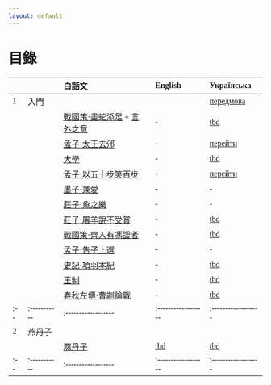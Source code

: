 ```yaml
---
layout: default
---
```

<head>
  <!-- ... -->
  <link rel="stylesheet" type="text/css" href="https://fonts.googleapis.com/earlyaccess/cwtexkai.css">
  <style>
    body {
     font-family: "cwTeXKai", serif;
    }
    p.big {
      line-height: 3;
      font-size: x-large;
    }
    p {
      font-size: 1.5em;
    }
    </style>
</head>

# 目錄

|   |           | 白話文                                           | English   | Українська  |
|:--|:----------|:------------------|:------------------|:------------------|
| 1 | 入門    |                                                  |            | [передмова](./pages/українська/вступ/передмова.html) |
|   |          | [戰國策·畫蛇添足](./pages/白話文/入門/畫蛇添足.html) + [言外之意](./pages/白話文/入門/畫蛇添足言外之意.html) | -                | [tbd](./pages/українська/вступ/畫蛇添足ukr.html)|
|   |          | [孟子·太王去邠](./pages/白話文/入門/太王去邠.html) | -                | [перейти](./pages/українська/вступ/太王去邠ukr.html)|
|   |          | [大學](./pages/白話文/入門/大學.html) | -               | [tbd](./pages/українська/вступ/大學ukr.html)|
|   |          | [孟子·以五十步笑百步](./pages/白話文/入門/以五十步笑百步.html) | -                | [перейти](.pages/українська/вступ/以五十步笑百步ukr.html)|
|   |          | [墨子·兼愛](./pages/白話文/入門/兼愛.html) | -                | - |
|   |          | [莊子·魚之樂](./pages/白話文/入門/魚之樂.html) | -                | - |
|   |          | [莊子·屠羊說不受賞](./pages/白話文/入門/屠羊說不受賞.html) | -                | [tbd](./pages/українська/вступ/屠羊說不受賞ukr.html)|
|   |          | [戰國策·齊人有馮諼者](./pages/白話文/入門/馮諼客孟嘗君.html)  | -  | [tbd](./pages/українська/вступ/馮諼客孟嘗君ukr.html)|
|   |          | [孟子·告子上選](./pages/白話文/入門/告子上選.html)  | -       | - |
|   |          | [史記·項羽本紀](./pages/白話文/入門/項羽本紀.html)  | -        | [tbd](./pages/українська/вступ/項羽本紀ukr.html)|
|   |          | [王制](./pages/白話文/入門/王制.html)  | -        | [tbd](./pages/українська/вступ/王制ukr.html)|
|   |          | [春秋左傳·曹劌論戰](./pages/白話文/入門/曹劌論戰.html)  | -                                     | [tbd](./pages/українська/вступ/曹劌論戰ukr.html)|
|:--|:-----------|:------------------|:------------------|:------------------|
| 2 | 燕丹子    |                                                  |                |                                       |
|   |          | [燕丹子](./pages/白話文/燕丹子.html)  | [tbd](./pages/english/燕丹子eng.html)| [tbd](./pages/українська/燕丹子ukr.html)|
|:--|:-----------|:------------------|:------------------|:------------------|
